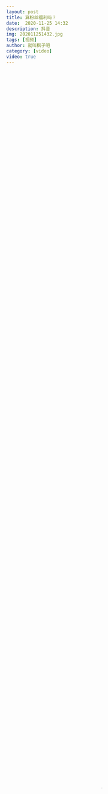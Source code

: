 ```yaml
---
layout: post
title: 算粉丝福利吗？
date:  2020-11-25 14:32
description: 抖音
img: 202011251432.jpg
tags: [视频]
author: 就叫枫子吧
category: [video]
video: true
---
```

<video controls preload="auto" poster="/assets/img/202011251432.jpg" width="100%" height="100%" src="https://www.wmnhw.workers.dev/0:/%E5%B8%85%E5%93%A5%E8%A7%86%E9%A2%91/%E5%B0%B1%E5%8F%AB%E6%9E%AB%E5%AD%90%E5%90%A7/%E7%AE%97%E7%B2%89%E4%B8%9D%E7%A6%8F%E5%88%A9%E5%90%97%EF%BC%9F.mp4"></video>
     
